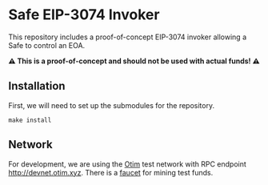 # Safe EIP-3074 Invoker

This repository includes a proof-of-concept EIP-3074 invoker allowing a Safe to
control an EOA.

**:warning: This is a proof-of-concept and should not be used with actual funds!
:warning:**

## Installation

First, we will need to set up the submodules for the repository.

```
make install
```

## Network

For development, we are using the [Otim](https://docs.otim.xyz/) test network
with RPC endpoint <http://devnet.otim.xyz>. There is a
[faucet](http://devnet-faucet.otim.xyz/) for mining test funds.
